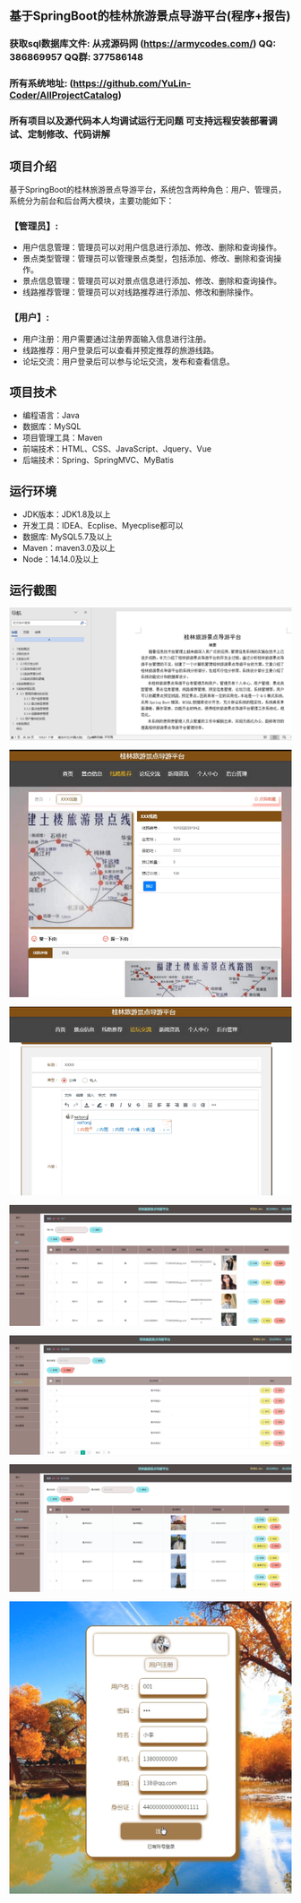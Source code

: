 ## 基于SpringBoot的桂林旅游景点导游平台(程序+报告)

###  获取sql数据库文件: 从戎源码网 (https://armycodes.com/) QQ: 386869957 QQ群: 377586148
###  所有系统地址: (https://github.com/YuLin-Coder/AllProjectCatalog) 
###  所有项目以及源代码本人均调试运行无问题 可支持远程安装部署调试、定制修改、代码讲解

## 项目介绍
基于SpringBoot的桂林旅游景点导游平台，系统包含两种角色：用户、管理员，系统分为前台和后台两大模块，主要功能如下：

### 【管理员】:
- 用户信息管理：管理员可以对用户信息进行添加、修改、删除和查询操作。
- 景点类型管理：管理员可以管理景点类型，包括添加、修改、删除和查询操作。
- 景点信息管理：管理员可以对景点信息进行添加、修改、删除和查询操作。
- 线路推荐管理：管理员可以对线路推荐进行添加、修改和删除操作。

### 【用户】:
- 用户注册：用户需要通过注册界面输入信息进行注册。
- 线路推荐：用户登录后可以查看并预定推荐的旅游线路。
- 论坛交流：用户登录后可以参与论坛交流，发布和查看信息。

## 项目技术
- 编程语言：Java
- 数据库：MySQL
- 项目管理工具：Maven
- 前端技术：HTML、CSS、JavaScript、Jquery、Vue
- 后端技术：Spring、SpringMVC、MyBatis

## 运行环境
- JDK版本：JDK1.8及以上
- 开发工具：IDEA、Ecplise、Myecplise都可以
- 数据库: MySQL5.7及以上
- Maven：maven3.0及以上
- Node：14.14.0及以上

## 运行截图
![](screenshot/1.png)

![](screenshot/2.png)

![](screenshot/3.png)

![](screenshot/4.png)

![](screenshot/5.png)

![](screenshot/6.png)

![](screenshot/7.png)
